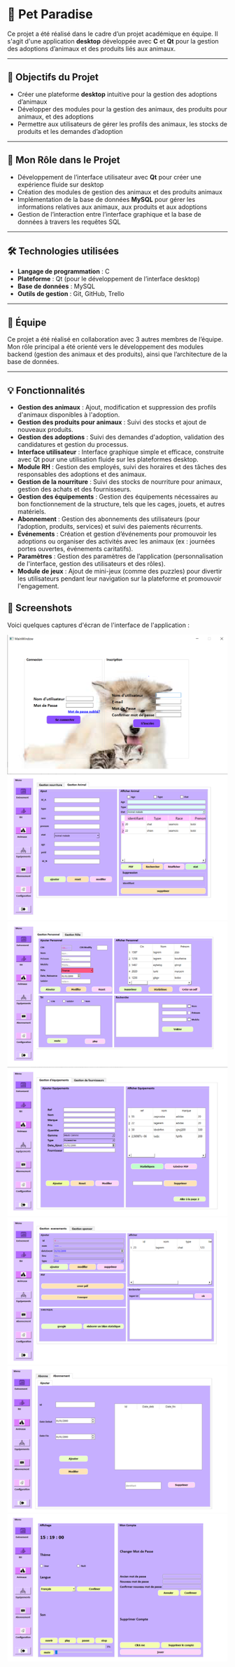 # 🐾 Pet Paradise

Ce projet a été réalisé dans le cadre d’un projet académique en équipe. Il s'agit d'une application **desktop** développée avec **C** et **Qt** pour la gestion des adoptions d’animaux et des produits liés aux animaux.

---

## 🎯 Objectifs du Projet
- Créer une plateforme **desktop** intuitive pour la gestion des adoptions d’animaux
- Développer des modules pour la gestion des animaux, des produits pour animaux, et des adoptions
- Permettre aux utilisateurs de gérer les profils des animaux, les stocks de produits et les demandes d’adoption

---

## 🧠 Mon Rôle dans le Projet
- Développement de l’interface utilisateur avec **Qt** pour créer une expérience fluide sur desktop
- Création des modules de gestion des animaux et des produits animaux
- Implémentation de la base de données **MySQL** pour gérer les informations relatives aux animaux, aux produits et aux adoptions
- Gestion de l’interaction entre l’interface graphique et la base de données à travers les requêtes SQL

---

## 🛠️ Technologies utilisées
- **Langage de programmation** : C
- **Plateforme** : Qt (pour le développement de l’interface desktop)
- **Base de données** : MySQL
- **Outils de gestion** : Git, GitHub, Trello

---

## 👥 Équipe
Ce projet a été réalisé en collaboration avec 3 autres membres de l’équipe. Mon rôle principal a été orienté vers le développement des modules backend (gestion des animaux et des produits), ainsi que l’architecture de la base de données.

---

## 💡 Fonctionnalités
- **Gestion des animaux** : Ajout, modification et suppression des profils d'animaux disponibles à l'adoption.
- **Gestion des produits pour animaux** : Suivi des stocks et ajout de nouveaux produits.
- **Gestion des adoptions** : Suivi des demandes d'adoption, validation des candidatures et gestion du processus.
- **Interface utilisateur** : Interface graphique simple et efficace, construite avec Qt pour une utilisation fluide sur les plateformes desktop.
- **Module RH** : Gestion des employés, suivi des horaires et des tâches des responsables des adoptions et des animaux.
- **Gestion de la nourriture** : Suivi des stocks de nourriture pour animaux, gestion des achats et des fournisseurs.
- **Gestion des équipements** : Gestion des équipements nécessaires au bon fonctionnement de la structure, tels que les cages, jouets, et autres matériels.
- **Abonnement** : Gestion des abonnements des utilisateurs (pour l’adoption, produits, services) et suivi des paiements récurrents.
- **Événements** : Création et gestion d’événements pour promouvoir les adoptions ou organiser des activités avec les animaux (ex : journées portes ouvertes, événements caritatifs).
- **Paramètres** : Gestion des paramètres de l’application (personnalisation de l'interface, gestion des utilisateurs et des rôles).
- **Module de jeux** : Ajout de mini-jeux (comme des puzzles) pour divertir les utilisateurs pendant leur navigation sur la plateforme et promouvoir l'engagement.


## 📸 Screenshots

Voici quelques captures d'écran de l'interface de l'application :

![Interface principale](./images/interface_principale.PNG)
![Gestion des animaux](./images/gestion_animaux.PNG)
![Module RH](./images/module_rh.PNG)
![Gestion Equipement](./images/gestion_equipement.PNG)
![Gestion Evenement](./images/gestion_evenement.PNG)
![Gestion Abonnement](./images/gestion_abonnement.PNG)
![Gestion settings](./images/gestion_settings.PNG)


